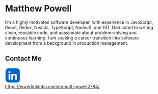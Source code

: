 # Matthew Powell

I’m a highly motivated software developer, with experience in JavaScript, React,
Redux, NextJs, TypeScript, NodeJS, and GIT. Dedicated to writing clean, reusable
code, and passionate about problem-solving and continuous learning. I am seeking
a career transition into software development from a background in production
management.

## Contact Me

<a href="https://www.linkedin.com/in/matt-powell2784/">  
<img src="./linked_in_logo.png" alt="LinkedIn Logo">  
<br>
https://www.linkedin.com/in/matt-powell2784/  
</a>
